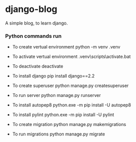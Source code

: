 # django-blog
A simple blog, to learn django.



### Python commands run

* To create vertual environment
python -m venv .venv

* To activate vertual environment
.venv\\scripts\\activate.bat

* To deactivate
deactivate

* To install django
pip install django==2.2

* To create superuser
python manage.py createsuperuser

* To run server
python manage.py runserver

* To install autopep8
python.exe -m pip install -U autopep8

* To install pylint
python.exe -m pip install -U pylint

* To create migration
python manage.py makemigrations

* To run migrations
python manage.py migrate